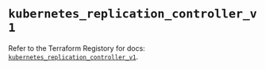 # `kubernetes_replication_controller_v1`

Refer to the Terraform Registory for docs: [`kubernetes_replication_controller_v1`](https://registry.terraform.io/providers/hashicorp/kubernetes/2.19.0/docs/resources/replication_controller_v1).
